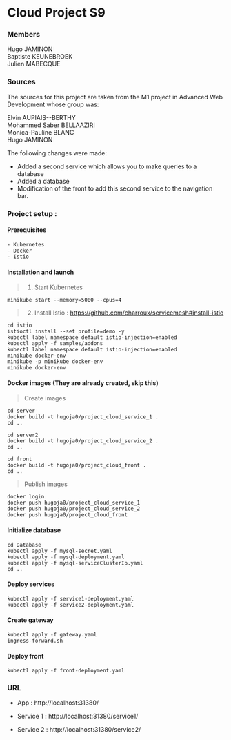 
# Cloud Project S9

### Members
Hugo JAMINON  
Baptiste KEUNEBROEK  
Julien MABECQUE

### Sources
The sources for this project are taken from the M1 project in Advanced Web Development whose group was:

Elvin AUPIAIS--BERTHY  
Mohammed Saber BELLAAZIRI  
Monica-Pauline BLANC  
Hugo JAMINON   

The following changes were made:
- Added a second service which allows you to make queries to a database
- Added a database
- Modification of the front to add this second service to the navigation bar.

### Project setup :  
  
#### Prerequisites
```
- Kubernetes
- Docker
- Istio
```

#### Installation and launch
> 1. Start Kubernetes
```
minikube start --memory=5000 --cpus=4
```

> 2. Install Istio : https://github.com/charroux/servicemesh#install-istio
```
cd istio
istioctl install --set profile=demo -y
kubectl label namespace default istio-injection=enabled
kubectl apply -f samples/addons
kubectl label namespace default istio-injection=enabled
minikube docker-env
minikube -p minikube docker-env
minikube docker-env
```

#### Docker images (They are already created, skip this)
> Create images

```
cd server
docker build -t hugoja0/project_cloud_service_1 .
cd ..
```
```
cd server2
docker build -t hugoja0/project_cloud_service_2 .
cd ..
```
```
cd front
docker build -t hugoja0/project_cloud_front .
cd ..
```

> Publish images
```
docker login
docker push hugoja0/project_cloud_service_1
docker push hugoja0/project_cloud_service_2
docker push hugoja0/project_cloud_front
```

#### Initialize database

```
cd Database
kubectl apply -f mysql-secret.yaml
kubectl apply -f mysql-deployment.yaml
kubectl apply -f mysql-serviceClusterIp.yaml
cd ..
```

#### Deploy services

```
kubectl apply -f service1-deployment.yaml
kubectl apply -f service2-deployment.yaml
```

#### Create gateway

```
kubectl apply -f gateway.yaml
ingress-forward.sh
```

#### Deploy front

```
kubectl apply -f front-deployment.yaml
```


### URL

- App : http://localhost:31380/

- Service 1 : http://localhost:31380/service1/

- Service 2 : http://localhost:31380/service2/
